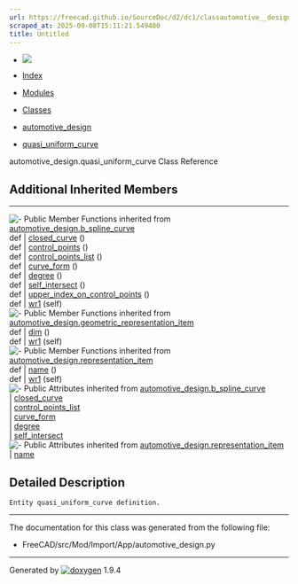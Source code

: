 ```yaml
---
url: https://freecad.github.io/SourceDoc/d2/dc1/classautomotive__design_1_1quasi__uniform__curve.html
scraped_at: 2025-09-08T15:11:21.549480
title: Untitled
---
```


  * [ ![](https://www.freecad.org/svg/logo-freecad.svg) ](https://freecadweb.org "FreeCAD")
  * [Index](../../index.html "Index")
  * [Modules](../../modules.html "Modules list")
  * [Classes](../../annotated.html "Annotated list")

  * [automotive_design](../../d4/ddf/namespaceautomotive__design.html)
  * [quasi_uniform_curve](../../d2/dc1/classautomotive__design_1_1quasi__uniform__curve.html)

automotive_design.quasi_uniform_curve Class Reference

##  Additional Inherited Members  
  
---  
![-](../../closed.png) Public Member Functions inherited from
[automotive_design.b_spline_curve](../../db/d4c/classautomotive__design_1_1b__spline__curve.html)  
def | [closed_curve](../../db/d4c/classautomotive__design_1_1b__spline__curve.html#a20fe5e443d32eefa0e55497631e9e4a5) ()  
def | [control_points](../../db/d4c/classautomotive__design_1_1b__spline__curve.html#acbf0cabc6f76eb9030141e621e3e2483) ()  
def | [control_points_list](../../db/d4c/classautomotive__design_1_1b__spline__curve.html#a410b30a6e6fb2664a43027298cc9fef7) ()  
def | [curve_form](../../db/d4c/classautomotive__design_1_1b__spline__curve.html#a4d6801c9b43ba3c54bc19d99c8e7f448) ()  
def | [degree](../../db/d4c/classautomotive__design_1_1b__spline__curve.html#ac48dfdd6a0c241ad5db2fcaf6cd7026c) ()  
def | [self_intersect](../../db/d4c/classautomotive__design_1_1b__spline__curve.html#ad431fc576d8ea2e49a77ad5e6e1cb48b) ()  
def | [upper_index_on_control_points](../../db/d4c/classautomotive__design_1_1b__spline__curve.html#ac9ccc74fa6ffcfcf3ed810f6f700abe1) ()  
def | [wr1](../../db/d4c/classautomotive__design_1_1b__spline__curve.html#a829091a18fd135e17b2b1ac639c5e510) (self)  
![-](../../closed.png) Public Member Functions inherited from
[automotive_design.geometric_representation_item](../../de/d5e/classautomotive__design_1_1geometric__representation__item.html)  
def | [dim](../../de/d5e/classautomotive__design_1_1geometric__representation__item.html#aef245618450610e88788dcaea46ad742) ()  
def | [wr1](../../de/d5e/classautomotive__design_1_1geometric__representation__item.html#a9677d2be5fc5c7c8ccb6819380198bbc) (self)  
![-](../../closed.png) Public Member Functions inherited from
[automotive_design.representation_item](../../d3/d20/classautomotive__design_1_1representation__item.html)  
def | [name](../../d3/d20/classautomotive__design_1_1representation__item.html#a33b5812d92aa0d107b4fd4274c17b9d9) ()  
def | [wr1](../../d3/d20/classautomotive__design_1_1representation__item.html#af350c19fc5e5763d4991494a99d979ed) (self)  
![-](../../closed.png) Public Attributes inherited from
[automotive_design.b_spline_curve](../../db/d4c/classautomotive__design_1_1b__spline__curve.html)  
|
[closed_curve](../../db/d4c/classautomotive__design_1_1b__spline__curve.html#a7cbedcbd75d0cbe968812bee57d63912)  
|
[control_points_list](../../db/d4c/classautomotive__design_1_1b__spline__curve.html#ac4a7bc236467fb08ef8a1f49f94a437f)  
|
[curve_form](../../db/d4c/classautomotive__design_1_1b__spline__curve.html#a831b89acf0f1f672db8cd72163721f36)  
|
[degree](../../db/d4c/classautomotive__design_1_1b__spline__curve.html#a20bd85d7ccb670d8ef67bcd45ccc72be)  
|
[self_intersect](../../db/d4c/classautomotive__design_1_1b__spline__curve.html#a7f28e170bdae25309ba19d71019f9502)  
![-](../../closed.png) Public Attributes inherited from
[automotive_design.representation_item](../../d3/d20/classautomotive__design_1_1representation__item.html)  
|
[name](../../d3/d20/classautomotive__design_1_1representation__item.html#a3d48fe912053adaf5f187b606fa81c87)  
  
## Detailed Description

    
    
    Entity quasi_uniform_curve definition.

* * *

The documentation for this class was generated from the following file:

  * FreeCAD/src/Mod/Import/App/automotive_design.py

* * *

Generated by
[![doxygen](../../doxygen.svg)](https://www.doxygen.org/index.html) 1.9.4

